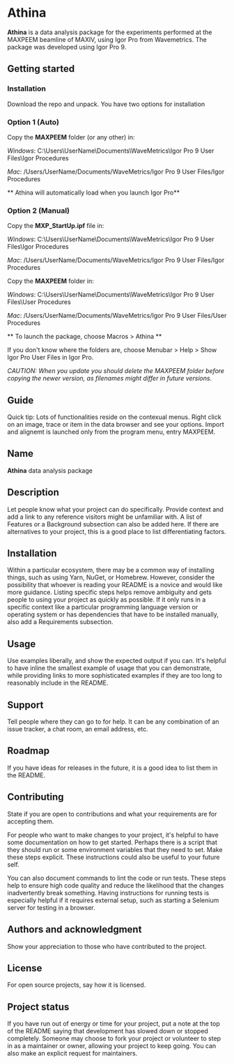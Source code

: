# Athina

**Athina** is a data analysis package for the experiments performed at the MAXPEEM beamline of MAXIV, using Igor Pro from Wavemetrics. The package was developed using Igor Pro 9.

## Getting started

### Installation

Download the repo and unpack. You have two options for installation

### Option 1 (Auto)

Copy the **MAXPEEM** folder (or any other) in:

*Windows*:
C:\Users\UserName\Documents\WaveMetrics\Igor Pro 9 User Files\Igor Procedures

*Mac*:
/Users/UserName/Documents/WaveMetrics/Igor Pro 9 User Files/Igor Procedures

** Athina will automatically load when you launch Igor Pro**

### Option 2 (Manual)

Copy the **MXP_StartUp.ipf** file in:

*Windows*:
C:\Users\UserName\Documents\WaveMetrics\Igor Pro 9 User Files\Igor Procedures

*Mac*:
/Users/UserName/Documents/WaveMetrics/Igor Pro 9 User Files/Igor Procedures

Copy the **MAXPEEM** folder in:

*Windows*:
C:\Users\UserName\Documents\WaveMetrics\Igor Pro 9 User Files\User Procedures

*Mac*:
/Users/UserName/Documents/WaveMetrics/Igor Pro 9 User Files/User Procedures

** To launch the package, choose Macros > Athina **

If you don't know where the folders are, choose Menubar > Help > Show Igor Pro User Files in Igor Pro.

_CAUTION: When you update you should delete the _MAXPEEM_ folder before copying the newer version, as filenames might differ in future versions._

## Guide

Quick tip: Lots of functionalities reside on the contexual menus. Right click on an image, trace or item in the data browser and see your options. Import and alignemt is launched only from the program menu, entry MAXPEEM.

## Name
**Athina** data analysis package

## Description
Let people know what your project can do specifically. Provide context and add a link to any reference visitors might be unfamiliar with. A list of Features or a Background subsection can also be added here. If there are alternatives to your project, this is a good place to list differentiating factors.


## Installation
Within a particular ecosystem, there may be a common way of installing things, such as using Yarn, NuGet, or Homebrew. However, consider the possibility that whoever is reading your README is a novice and would like more guidance. Listing specific steps helps remove ambiguity and gets people to using your project as quickly as possible. If it only runs in a specific context like a particular programming language version or operating system or has dependencies that have to be installed manually, also add a Requirements subsection.

## Usage
Use examples liberally, and show the expected output if you can. It's helpful to have inline the smallest example of usage that you can demonstrate, while providing links to more sophisticated examples if they are too long to reasonably include in the README.

## Support
Tell people where they can go to for help. It can be any combination of an issue tracker, a chat room, an email address, etc.

## Roadmap
If you have ideas for releases in the future, it is a good idea to list them in the README.

## Contributing
State if you are open to contributions and what your requirements are for accepting them.

For people who want to make changes to your project, it's helpful to have some documentation on how to get started. Perhaps there is a script that they should run or some environment variables that they need to set. Make these steps explicit. These instructions could also be useful to your future self.

You can also document commands to lint the code or run tests. These steps help to ensure high code quality and reduce the likelihood that the changes inadvertently break something. Having instructions for running tests is especially helpful if it requires external setup, such as starting a Selenium server for testing in a browser.

## Authors and acknowledgment
Show your appreciation to those who have contributed to the project.

## License
For open source projects, say how it is licensed.

## Project status
If you have run out of energy or time for your project, put a note at the top of the README saying that development has slowed down or stopped completely. Someone may choose to fork your project or volunteer to step in as a maintainer or owner, allowing your project to keep going. You can also make an explicit request for maintainers.
